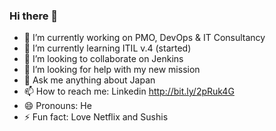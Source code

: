 ### Hi there 👋
- 🔭 I’m currently working on PMO, DevOps & IT Consultancy
- 🌱 I’m currently learning ITIL v.4 (started)
- 👯 I’m looking to collaborate on Jenkins
- 🤔 I’m looking for help with my new mission
- 💬 Ask me anything about Japan
- 📫 How to reach me: Linkedin http://bit.ly/2pRuk4G
- 😄 Pronouns: He
- ⚡ Fun fact: Love Netflix and Sushis

<!--
**dimitri-pletschette/dimitri-pletschette** is a ✨ _special_ ✨ repository because its `README.md` (this file) appears on your GitHub profile.
